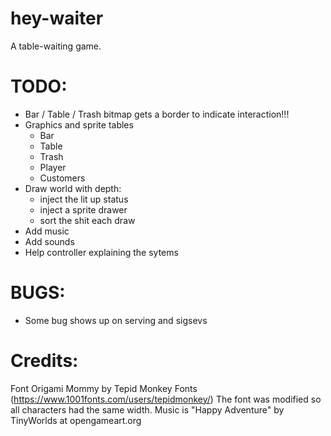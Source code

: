 # hey-waiter

A table-waiting game.

# TODO:
- Bar / Table / Trash bitmap gets a border to indicate interaction!!!
- Graphics and sprite tables
	- Bar
	- Table
	- Trash
	- Player
	- Customers
- Draw world with depth:
	- inject the lit up status
	- inject a sprite drawer
	- sort the shit each draw
- Add music
- Add sounds
- Help controller explaining the sytems

# BUGS:

- Some bug shows up on serving and sigsevs

# Credits:

Font Origami Mommy by Tepid Monkey Fonts (https://www.1001fonts.com/users/tepidmonkey/)
The font was modified so all characters had the same width.
Music is "Happy Adventure" by TinyWorlds at opengameart.org
